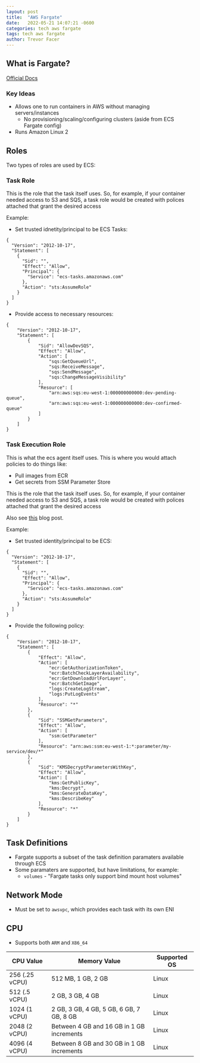 ```yaml
---
layout: post
title:  "AWS Fargate"
date:   2022-05-21 14:07:21 -0600
categories: tech aws fargate
tags: tech aws fargate
author: Trevor Facer
---
```


## What is Fargate?

[Official Docs](https://docs.aws.amazon.com/AmazonECS/latest/developerguide/AWS_Fargate.html)

### Key Ideas

* Allows one to run containers in AWS without managing servers/instances
  * No provisioning/scaling/configuring clusters (aside from ECS Fargate config)
* Runs Amazon Linux 2

## Roles

Two types of roles are used by ECS:

### Task Role

This is the role that the task itself uses. So, for example, if your container needed access to S3 and SQS, a task role would be created with polices attached that grant the desired access

Example:

* Set trusted idnetity/principal to be ECS Tasks:

```
{
  "Version": "2012-10-17",
  "Statement": [
    {
      "Sid": "",
      "Effect": "Allow",
      "Principal": {
        "Service": "ecs-tasks.amazonaws.com"
      },
      "Action": "sts:AssumeRole"
    }
  ]
}
```

* Provide access to necessary resources:

```
{
    "Version": "2012-10-17",
    "Statement": [
        {
            "Sid": "AllowDevSQS",
            "Effect": "Allow",
            "Action": [
                "sqs:GetQueueUrl",
                "sqs:ReceiveMessage",
                "sqs:SendMessage",
                "sqs:ChangeMessageVisibility"
            ],
            "Resource": [
                "arn:aws:sqs:eu-west-1:000000000000:dev-pending-queue",
                "arn:aws:sqs:eu-west-1:000000000000:dev-confirmed-queue"
            ]
        }
    ]
}
```

### Task Execution Role

This is what the ecs agent itself uses. This is where you would attach policies to do things like:

* Pull images from ECR
* Get secrets from SSM Parameter Store

This is the role that the task itself uses. So, for example, if your container needed access to S3 and SQS, a task role would be created with polices attached that grant the desired access

Also see [this](https://blog.ruanbekker.com/blog/2021/07/31/difference-with-ecs-task-and-execution-iam-roles-on-aws/) blog post.

Example:

* Set trusted identity/principal to be ECS:

```
{
  "Version": "2012-10-17",
  "Statement": [
    {
      "Sid": "",
      "Effect": "Allow",
      "Principal": {
        "Service": "ecs-tasks.amazonaws.com"
      },
      "Action": "sts:AssumeRole"
    }
  ]
}
```

* Provide the following policy:

```
{
    "Version": "2012-10-17",
    "Statement": [
        {
            "Effect": "Allow",
            "Action": [
                "ecr:GetAuthorizationToken",
                "ecr:BatchCheckLayerAvailability",
                "ecr:GetDownloadUrlForLayer",
                "ecr:BatchGetImage",
                "logs:CreateLogStream",
                "logs:PutLogEvents"
            ],
            "Resource": "*"
        },
        {
            "Sid": "SSMGetParameters",
            "Effect": "Allow",
            "Action": [
                "ssm:GetParameter"
            ],
            "Resource": "arn:aws:ssm:eu-west-1:*:parameter/my-service/dev/*"
        },
        {
            "Sid": "KMSDecryptParametersWithKey",
            "Effect": "Allow",
            "Action": [
                "kms:GetPublicKey",
                "kms:Decrypt",
                "kms:GenerateDataKey",
                "kms:DescribeKey"
            ],
            "Resource": "*"
        }
    ]
}
```

## Task Definitions

* Fargate supports a subset of the task definition paramaters available through ECS
* Some paramaters are supported, but have limitations, for example:
  * `volumes` - "Fargate tasks only support bind mount host volumes"

## Network Mode

* Must be set to `awsvpc`, which provides each task with its own ENI

## CPU

* Supports both `ARM` and `X86_64`

| CPU Value    | Memory Value    | Supported OS    |
|---------------- | --------------- | --------------- |
| 256 (.25 vCPU)    | 512 MB, 1 GB, 2 GB | Linux    |
| 512 (.5 vCPU)     | 2 GB, 3 GB, 4 GB | Linux    |
| 1024 (1 vCPU)    | 2 GB, 3 GB, 4 GB, 5 GB, 6 GB, 7 GB, 8 GB | Linux   |
| 2048 (2 vCPU)    | Between 4 GB and 16 GB in 1 GB increments | Linux   |
| 4096 (4 vCPU)   | Between 8 GB and 30 GB in 1 GB increments | Linux   |
